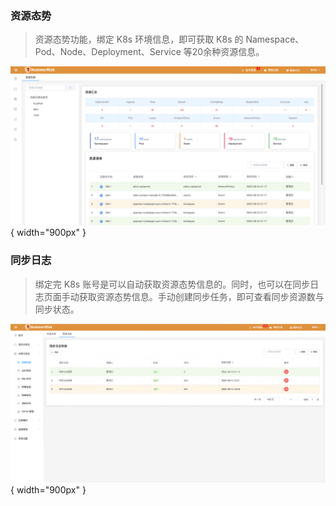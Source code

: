 
### 资源态势

> 资源态势功能，绑定 K8s 环境信息，即可获取 K8s 的 Namespace、Pod、Node、Deployment、Service 等20余种资源信息。

![资源态势](../img/user/situation.png){ width="900px" }

### 同步日志

> 绑定完 K8s 账号是可以自动获取资源态势信息的。同时，也可以在同步日志页面手动获取资源态势信息。手动创建同步任务，即可查看同步资源数与同步状态。

![资源态势](../img/user/situation2.png){ width="900px" }

